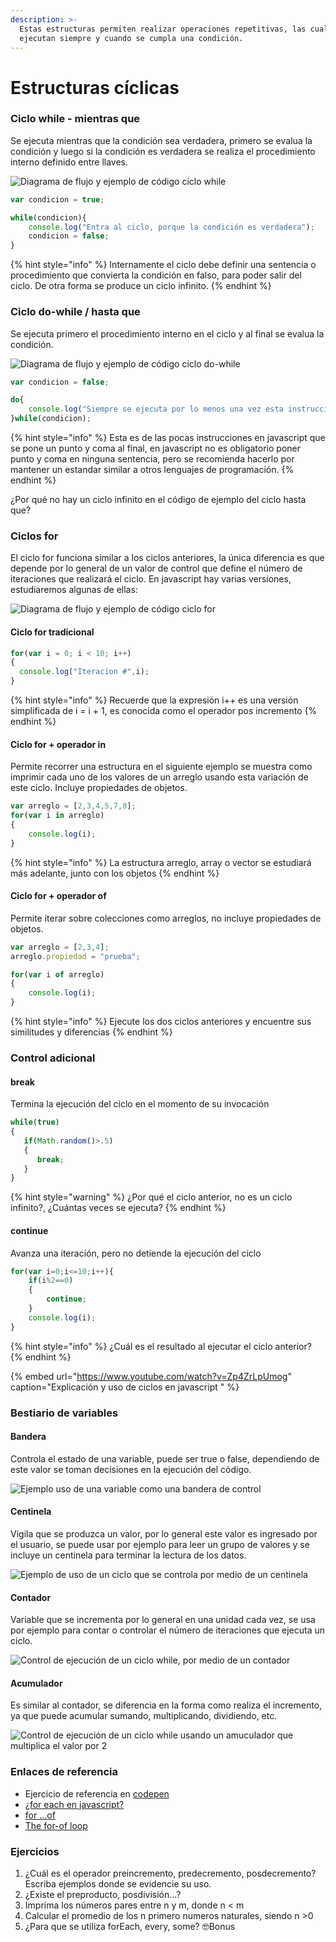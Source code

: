 ```yaml
---
description: >-
  Estas estructuras permiten realizar operaciones repetitivas, las cuales se
  ejecutan siempre y cuando se cumpla una condición.
---
```


# Estructuras cíclicas

### Ciclo while - mientras que

Se ejecuta mientras que la condición sea verdadera, primero se evalua la condición y luego si la condición es verdadera se realiza el procedimiento interno definido entre llaves.

![Diagrama de flujo y ejemplo de c&#xF3;digo ciclo while](../.gitbook/assets/imagen%20%2817%29.png)

```javascript
var condicion = true;

while(condicion){
    console.log("Entra al ciclo, porque la condición es verdadera");
    condicion = false;
}
```

{% hint style="info" %}
Internamente el ciclo debe definir una sentencia o procedimiento que convierta la condición en falso, para poder salir del ciclo. De otra forma se produce un ciclo infinito.
{% endhint %}

### Ciclo do-while / hasta que

Se ejecuta primero el procedimiento interno en el ciclo y al final se evalua la condición.

![Diagrama de flujo y ejemplo de c&#xF3;digo ciclo do-while](../.gitbook/assets/imagen%20%2810%29.png)

```javascript
var condicion = false;

do{
    console.log("Siempre se ejecuta por lo menos una vez esta instrucción");
}while(condicion);
```

{% hint style="info" %}
Esta es de las pocas instrucciones en javascript que se pone un punto y coma al final, en javascript no es obligatorio poner punto y coma en ninguna sentencia, pero se recomienda hacerlo por mantener un estandar similar a otros lenguajes de programación.
{% endhint %}

¿Por qué no hay un ciclo infinito en el código de ejemplo del ciclo hasta que?

### Ciclos for

El ciclo for funciona similar a los ciclos anteriores, la única diferencia es que depende por lo general de un valor de control que define el número de iteraciones que realizará el ciclo. En javascript hay varias versiones, estudiaremos algunas de ellas:

![Diagrama de flujo y ejemplo de c&#xF3;digo ciclo for](../.gitbook/assets/imagen%20%2811%29.png)

#### Ciclo for tradicional

```javascript
for(var i = 0; i < 10; i++)
{
  console.log("Iteracion #",i);
}
```

{% hint style="info" %}
Recuerde que la expresión i++ es una versión simplificada de i = i + 1, es conocida como el operador pos incremento
{% endhint %}

#### Ciclo for + operador in

Permite recorrer una estructura en el siguiente ejemplo se muestra como imprimir cada uno de los valores de un arreglo usando esta variación de este ciclo. Incluye propiedades de objetos.

```javascript
var arreglo = [2,3,4,5,7,8];
for(var i in arreglo)
{
    console.log(i);
}
```

{% hint style="info" %}
La estructura arreglo, array o vector se estudiará más adelante, junto con los objetos
{% endhint %}

#### Ciclo for + operador of

Permite iterar sobre colecciones como arreglos, no incluye propiedades de objetos.

```javascript
var arreglo = [2,3,4];
arreglo.propiedad = "prueba";

for(var i of arreglo)
{
    console.log(i);
}
```

{% hint style="info" %}
Ejecute los dos ciclos anteriores y encuentre sus similitudes y diferencias
{% endhint %}

### Control adicional

#### break

Termina la ejecución del ciclo en el momento de su invocación

```javascript
while(true)
{
   if(Math.random()>.5)
   {
      break;
   }
}
```

{% hint style="warning" %}
¿Por qué el ciclo anterior, no es un ciclo infinito?, ¿Cuántas veces se ejecuta?
{% endhint %}

#### continue

Avanza una iteración, pero no detiende la ejecución del ciclo

```javascript
for(var i=0;i<=10;i++){
    if(i%2==0)
    {
        continue;
    }
    console.log(i);
}
```

{% hint style="info" %}
¿Cuál es el resultado al ejecutar el ciclo anterior?
{% endhint %}

{% embed url="https://www.youtube.com/watch?v=Zp4ZrLpUmog" caption="Explicación y uso de ciclos en javascript " %}

### Bestiario de variables

#### Bandera

Controla el estado de una variable, puede ser true o false, dependiendo de este valor se toman decisiones en la ejecución del código.

![Ejemplo uso de una variable como una bandera de control](../.gitbook/assets/imagen%20%2818%29.png)

#### Centinela

Vigila que se produzca un valor, por lo general este valor es ingresado por el usuario, se puede usar por ejemplo para leer un grupo de valores y se incluye un centinela para terminar la lectura de los datos.

![Ejemplo de uso de un ciclo que se controla por medio de un centinela](../.gitbook/assets/imagen%20%289%29.png)

#### Contador

Variable que se incrementa por lo general en una unidad cada vez, se usa por ejemplo para contar o controlar el número de iteraciones que ejecuta un ciclo.

![Control de ejecuci&#xF3;n de un ciclo while, por medio de un contador](../.gitbook/assets/imagen%20%2813%29.png)

#### Acumulador

Es similar al contador, se diferencia en la forma como realiza el incremento, ya que puede acumular sumando, multiplicando, dividiendo, etc.

![Control de ejecuci&#xF3;n de un ciclo while usando un amuculador que multiplica el valor por 2](../.gitbook/assets/imagen%20%2815%29.png)

### Enlaces de referencia

* Ejercicio de referencia en [codepen](https://codepen.io/xaca/pen/NWpXbEg)
* [¿for each en javascript?](https://es.stackoverflow.com/questions/17640/for-each-en-javascript)
* [for ...of](https://developer.mozilla.org/es/docs/Web/JavaScript/Reference/Statements/for...of)
* [The for-of loop](https://exploringjs.com/es6/ch_for-of.html)

### Ejercicios

1. ¿Cuál es el operador preincremento, predecremento, posdecremento? Escriba ejemplos donde se evidencie su uso.
2. ¿Existe el preproducto, posdivisión...?
3. Imprima los números pares entre n y m, donde n &lt; m
4. Calcular el promedio de los n primero numeros naturales, siendo n &gt;0
5. ¿Para que se utiliza forEach, every, some? 🤓Bonus



